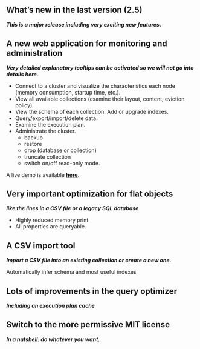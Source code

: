 ## What’s new in the last version (2.5)
***This is a major release including very exciting new features.***    



## A new web application for monitoring and administration
***Very detailed explanatory tooltips can be activated so we will not go into details here.***   


* Connect to a cluster and visualize the characteristics each node (memory consumption, startup time, etc.).
* View all available collections (examine their layout, content, eviction policy).
* View the schema of each collection. Add or upgrade indexes.
* Query/export/import/delete data.
* Examine the execution plan.
* Administrate the cluster.
	- backup
	- restore
	- drop (database or collection)
	- truncate collection
	- switch on/off read-only mode.

A live demo is available [**here**](https://demo.cachalotdb.com).

## Very important optimization for flat objects 
***like the lines in a CSV file or a legacy SQL database***

* Highly reduced memory print
* All properties are queryable.


## A CSV import tool
***Import a CSV file into an existing collection or create a new one.***

Automatically infer schema and most useful indexes



## Lots of improvements in the query optimizer
***Including an execution plan cache***

## Switch to the more permissive MIT license
***In a nutshell: do whatever you want.***
